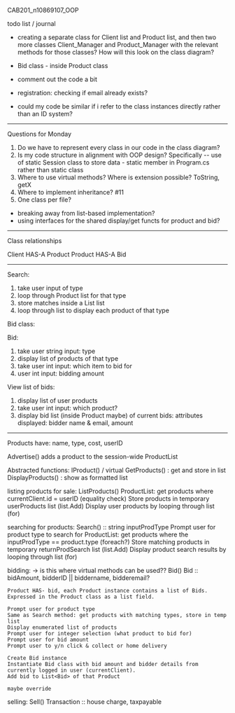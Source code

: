 CAB201_n10869107_OOP

todo list / journal

* creating a separate class for Client list and Product list, and then two more classes Client_Manager and Product_Manager with the relevant methods for those classes? How will this look on the class diagram?  

* Bid class - inside Product class 
* comment out the code a bit 

* registration: checking if email already exists? 

* could my code be similar if i refer to the class instances directly rather than an ID system? 
-------

Questions for Monday
1. Do we have to represent every class in our code in the class diagram? 
2. Is my code structure in alignment with OOP design? Specifically -- use of static Session class to store data - static member in Program.cs rather than static class 
3. Where to use virtual methods? Where is extension possible? ToString, getX
4. Where to implement inheritance? #11 
5. One class per file? 

* breaking away from list-based implementation?
* using interfaces for the shared display/get functs for product and bid?

-------

Class relationships

Client HAS-A Product
Product HAS-A Bid

-------

Search: 
1. take user input of type
2. loop through Product list for that type
3. store matches inside a List<Product> list
4. loop through list to display each product of that type

Bid class:

Bid:
1. take user string input: type
2. display list of products of that type
3. take user int input: which item to bid for
4. user int input: bidding amount

View list of bids:
1. display list of user products
2. take user int input: which product?
3. display bid list (inside Product maybe) of current bids:
    attributes displayed: bidder name & email, amount


---
Products have: name, type, cost, userID 

Advertise() adds a product to the session-wide ProductList

Abstracted functions: IProduct() / virtual
GetProducts() : get and store in list
DisplayProducts() : show as formatted list


listing products for sale: ListProducts()
    ProductList: get products where currentClient.id = userID (equality check)
    Store products in temporary userProducts list (list.Add)
    Display user products by looping through list (for)

searching for products: Search()
    :: string inputProdType 
    Prompt user for product type to search for
    ProductList: get products where the inputProdType == product.type (foreach?)
    Store matching products in temporary returnProdSearch list (list.Add)
    Display product search results by looping through list (for)

bidding: -> is this where virtual methods can be used?? Bid()
    Bid :: bidAmount, bidderID || biddername, bidderemail? 

    Product HAS- bid, each Product instance contains a list of Bids.
    Expressed in the Product class as a list field. 

    Prompt user for product type
    Same as Search method: get products with matching types, store in temp list
    Display enumerated list of products
    Prompt user for integer selection (what product to bid for)
    Prompt user for bid amount
    Prompt user to y/n click & collect or home delivery

    Create Bid instance
    Instantiate Bid class with bid amount and bidder details from currently logged in user (currentClient).
    Add bid to List<Bid> of that Product

    maybe override 
selling: Sell()
    Transaction :: house charge, taxpayable





